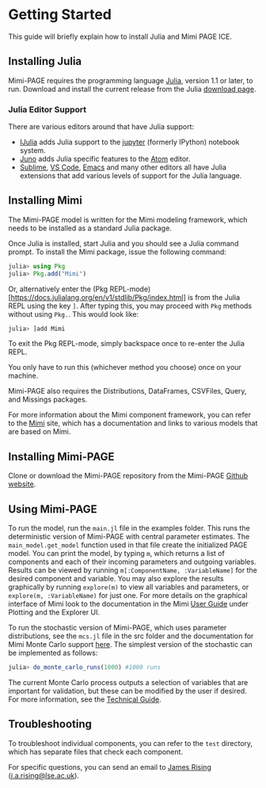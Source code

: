 # Getting Started

This guide will briefly explain how to install Julia and Mimi PAGE ICE.

## Installing Julia

Mimi-PAGE requires the programming
language [Julia](http://julialang.org/), version 1.1 or later, to
run. Download and install the current release from the Julia [download page](http://julialang.org/downloads/).

### Julia Editor Support

There are various editors around that have Julia support:

- [IJulia](https://github.com/JuliaLang/IJulia.jl) adds Julia support to the [jupyter](http://jupyter.org/) (formerly IPython) notebook system.
- [Juno](http://junolab.org/) adds Julia specific features to the [Atom](https://atom.io/) editor.
- [Sublime](https://www.sublimetext.com/), [VS Code](https://code.visualstudio.com/), [Emacs](https://www.gnu.org/software/emacs/) and many other editors all have Julia extensions that add various levels of support for the Julia language.

## Installing Mimi

The Mimi-PAGE model is written for the Mimi modeling framework, which
needs to be installed as a standard Julia package.

Once Julia is installed, start Julia and you should see a Julia command prompt. To install the Mimi package, issue the following command:
```julia
julia> using Pkg
julia> Pkg.add("Mimi")
```

Or, alternatively enter the (Pkg REPL-mode)[https://docs.julialang.org/en/v1/stdlib/Pkg/index.html] is from the Julia REPL using the key `]`.  After typing this, you may proceed with `Pkg` methods without using `Pkg.`.  This would look like:
```julia
julia> ]add Mimi
```

To exit the Pkg REPL-mode, simply backspace once to re-enter the Julia REPL.

You only have to run this (whichever method you choose) once on your machine.

Mimi-PAGE also requires the Distributions, DataFrames, CSVFiles, Query, and Missings packages.

For more information about the Mimi component framework, you can refer to the [Mimi](https://www.mimiframework.org/) site, which has a documentation and links to various models that are based on Mimi.

## Installing Mimi-PAGE

Clone or download the Mimi-PAGE repository from the Mimi-PAGE [Github website](https://github.com/openmodels/PAGE-ICE).

## Using Mimi-PAGE

To run the model, run the `main.jl` file in the examples folder. This
runs the deterministic version of Mimi-PAGE with central parameter
estimates. The `main_model.get_model` function used in that file create the
initialized PAGE model. You can print the model, by typing `m`, which
returns a list of components and each of their incoming parameters and
outgoing variables. Results can be viewed by running `m[:ComponentName, :VariableName]` 
for the desired component and variable. You may also explore the results graphically
by running `explore(m)` to view all variables and parameters, or `explore(m, :VariableName)`
for just one. For more details on the graphical interface of Mimi look to the
documentation in the
Mimi
[User Guide](https://www.mimiframework.org/Mimi.jl/stable/userguide/) under
Plotting and the Explorer UI.

To run the stochastic version of Mimi-PAGE, which uses parameter
distributions, see the `mcs.jl` file in the src folder and the documentation for
Mimi Monte Carlo support [here](https://github.com/mimiframework/Mimi.jl/blob/master/docs/src/internals/montecarlo.md). The simplest version of the stochastic can be implemented as follows:
```julia
julia> do_monte_carlo_runs(1000) #1000 runs
```
The current Monte Carlo process outputs a selection of variables that are
important for validation, but these can be modified by the user if
desired. For more information, see the [Technical Guide](technicaluserguide.md).

## Troubleshooting

To troubleshoot individual components, you can refer to the `test` directory, which has separate files that check each component.

For specific questions, you can send an email to [James Rising](http://existencia.org/pro) (<j.a.rising@lse.ac.uk>).

